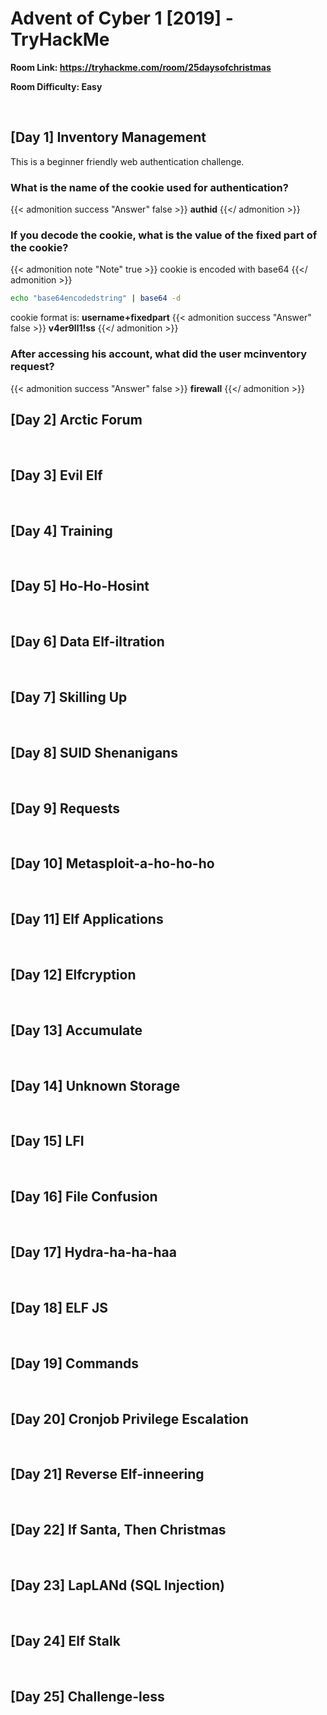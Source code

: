 # Advent of Cyber 1 [2019] - TryHackMe


**Room Link: https://tryhackme.com/room/25daysofchristmas**

**Room Difficulty: Easy**

<br>

## [Day 1] Inventory Management
This is a beginner friendly web authentication challenge.
### What is the name of the cookie used for authentication?
{{< admonition success "Answer" false >}}
**authid**
{{</ admonition >}}
### If you decode the cookie, what is the value of the fixed part of the cookie?
{{< admonition note "Note" true >}}
cookie is encoded with base64
{{</ admonition >}}
```bash
echo "base64encodedstring" | base64 -d
```
cookie format is: **username+fixedpart**
{{< admonition success "Answer" false >}}
**v4er9ll1!ss**
{{</ admonition >}}
### After accessing his account, what did the user mcinventory request?
{{< admonition success "Answer" false >}}
**firewall**
{{</ admonition >}}
<br>

## [Day 2] Arctic Forum
<br>

## [Day 3] Evil Elf
<br>

## [Day 4] Training
<br>

## [Day 5] Ho-Ho-Hosint
<br>

## [Day 6] Data Elf-iltration
<br>

## [Day 7] Skilling Up
<br>

## [Day 8] SUID Shenanigans
<br>

## [Day 9] Requests
<br>

## [Day 10] Metasploit-a-ho-ho-ho
<br>

## [Day 11] Elf Applications
<br>

## [Day 12] Elfcryption
<br>

## [Day 13] Accumulate
<br>

## [Day 14] Unknown Storage
<br>

## [Day 15] LFI
<br>

## [Day 16] File Confusion
<br>

## [Day 17] Hydra-ha-ha-haa
<br>

## [Day 18] ELF JS
<br>

## [Day 19] Commands
<br>

## [Day 20] Cronjob Privilege Escalation
<br>

## [Day 21] Reverse Elf-inneering
<br>

## [Day 22] If Santa, Then Christmas
<br>

## [Day 23] LapLANd (SQL Injection)
<br>

## [Day 24] Elf Stalk
<br>

## [Day 25] Challenge-less
<br>
